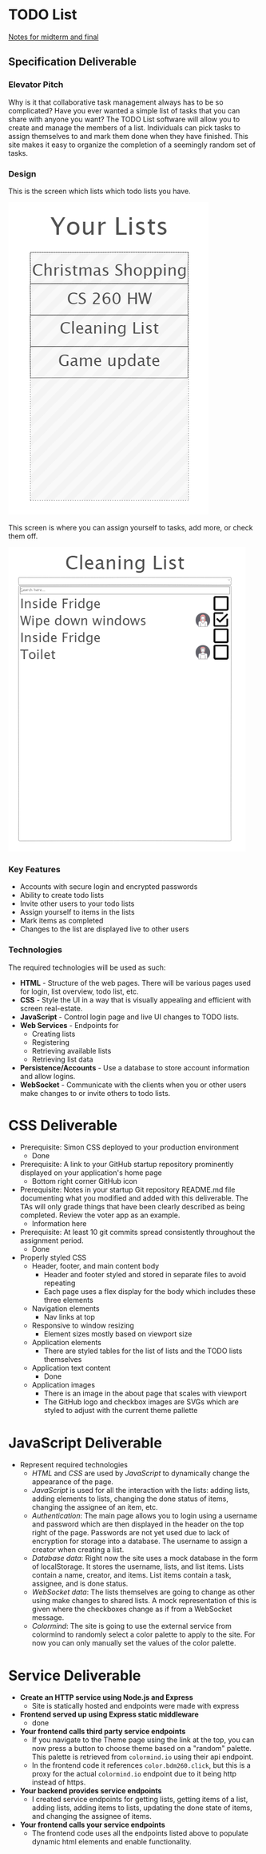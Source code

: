 # TODO List
[Notes for midterm and final](notes.md)

## Specification Deliverable

### Elevator Pitch
Why is it that collaborative task management always has to be so complicated? Have you ever wanted a simple list of tasks that you can share with anyone you want? The TODO List software will allow you to create and manage the members of a list. Individuals can pick tasks to assign themselves to and mark them done when they have finished. This site makes it easy to organize the completion of a seemingly random set of tasks.

### Design
This is the screen which lists which todo lists you have.

![Alt text](assets/image.png)

This screen is where you can assign yourself to tasks, add more, or check them off.

![Alt text](assets/image-1.png)

### Key Features
- Accounts with secure login and encrypted passwords
- Ability to create todo lists
- Invite other users to your todo lists
- Assign yourself to items in the lists
- Mark items as completed
- Changes to the list are displayed live to other users

### Technologies
The required technologies will be used as such:
- **HTML** - Structure of the web pages. There will be various pages used for login, list overview, todo list, etc.
- **CSS** - Style the UI in a way that is visually appealing and efficient with screen real-estate.
- **JavaScript** - Control login page and live UI changes to TODO lists.
- **Web Services** - Endpoints for
	- Creating lists
	- Registering
	- Retrieving available lists
	- Retrieving list data
- **Persistence/Accounts** - Use a database to store account information and allow logins.
- **WebSocket** - Communicate with the clients when you or other users make changes to or invite others to todo lists.

# CSS Deliverable
- Prerequisite: Simon CSS deployed to your production environment
	- Done
- Prerequisite: A link to your GitHub startup repository prominently displayed on your application's home page
	- Bottom right corner GitHub icon
- Prerequisite: Notes in your startup Git repository README.md file documenting what you modified and added with this deliverable. The TAs will only grade things that have been clearly described as being completed. Review the voter app as an example.
	- Information here
- Prerequisite: At least 10 git commits spread consistently throughout the assignment period.
	- Done
- Properly styled CSS
	- Header, footer, and main content body
		- Header and footer styled and stored in separate files to avoid repeating
		- Each page uses a flex display for the body which includes these three elements
	- Navigation elements
		- Nav links at top
	- Responsive to window resizing
		- Element sizes mostly based on viewport size
	- Application elements
		- There are styled tables for the list of lists and the TODO lists themselves
	- Application text content
		- Done
	- Application images
		- There is an image in the about page that scales with viewport
		- The GitHub logo and checkbox images are SVGs which are styled to adjust with the current theme pallette

# JavaScript Deliverable
- Represent required technologies
	- *HTML* and *CSS* are used by *JavaScript* to dynamically change the appearance of the page.
	- *JavaScript* is used for all the interaction with the lists: adding lists, adding elements to lists, changing the done status of items, changing the assignee of an item, etc.
	- *Authentication*: The main page allows you to login using a username and password which are then displayed in the header on the top right of the page. Passwords are not yet used due to lack of encryption for storage into a database. The username to assign a creator when creating a list.
	- *Database data*: Right now the site uses a mock database in the form of localStorage. It stores the username, lists, and list items. Lists contain a name, creator, and items. List items contain a task, assignee, and is done status.
	- *WebSocket data*: The lists themselves are going to change as other using make changes to shared lists. A mock representation of this is given where the checkboxes change as if from a WebSocket message.
	- *Colormind*: The site is going to use the external service from colormind to randomly select a color palette to apply to the site. For now you can only manually set the values of the color palette.

# Service Deliverable
- **Create an HTTP service using Node.js and Express**
	- Site is statically hosted and endpoints were made with express
- **Frontend served up using Express static middleware**
	- done
- **Your frontend calls third party service endpoints**
	- If you navigate to the Theme page using the link at the top, you can now press a button to choose theme based on a "random" palette. This palette is retrieved from `colormind.io` using their api endpoint.
	- In the frontend code it references `color.bdm260.click`, but this is a proxy for the actual `colormind.io` endpoint due to it being http instead of https.
- **Your backend provides service endpoints**
	- I created service endpoints for getting lists, getting items of a list, adding lists, adding items to lists, updating the done state of items, and changing the assignee of items.
- **Your frontend calls your service endpoints**
	- The frontend code uses all the endpoints listed above to populate dynamic html elements and enable functionality.